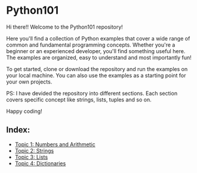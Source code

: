 # Python101
Hi there!! Welcome to the Python101 repository!

Here you'll find a collection of Python examples that cover a wide range of common and fundamental programming concepts. Whether you're a beginner or an experienced developer, you'll find something useful here. The examples are organized, easy to understand and most importantly fun!

To get started, clone or download the repository and run the examples on your local machine. You can also use the examples as a starting point for your own projects.

PS: I have devided the repository into different sections. Each section covers specific concept like strings, lists, tuples and so on.

Happy coding!

## Index:
- [Topic 1: Numbers and Arithmetic](https://github.com/abhitatachar2000/Python101/tree/main/Topic%201%20-%20Numbers%20and%20Arithmetic)
- [Topic 2: Strings](https://github.com/abhitatachar2000/Python101/tree/main/Topic%202%20-%20Strings)
- [Topic 3: Lists]([https://github.com/abhitatachar2000/Python101/tree/main/Lists](https://github.com/abhitatachar2000/Python101/tree/main/Topic%203%20-%20Lists))
- [Topic 4: Dictionaries](https://github.com/abhitatachar2000/Python101/tree/main/Topic%204%20-%20Dictionary)
